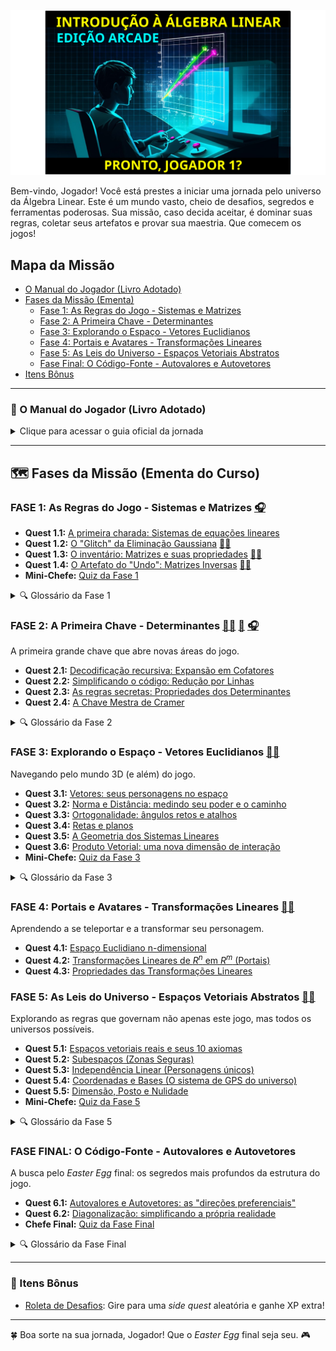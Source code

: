 ![Introdução à Álgebra Linear: Pronto Jogador 1?](img/title.svg)

Bem-vindo, Jogador! Você está prestes a iniciar uma jornada pelo universo da Álgebra Linear. Este é um mundo vasto, cheio de desafios, segredos e ferramentas poderosas. Sua missão, caso decida aceitar, é dominar suas regras, coletar seus artefatos e provar sua maestria. Que comecem os jogos!


## Mapa da Missão

- [O Manual do Jogador (Livro Adotado)](#-o-manual-do-jogador-livro-adotado)
- [Fases da Missão (Ementa)](#-fases-da-missão-ementa-do-curso)
  - [Fase 1: As Regras do Jogo - Sistemas e Matrizes](#fase-1-as-regras-do-jogo---sistemas-e-matrizes)
  - [Fase 2: A Primeira Chave - Determinantes](#fase-2-a-primeira-chave---determinantes)
  - [Fase 3: Explorando o Espaço - Vetores Euclidianos](#fase-3-explorando-o-espaço---vetores-euclidianos)
  - [Fase 4: Portais e Avatares - Transformações Lineares](#fase-4-portais-e-avatares---transformações-lineares)
  - [Fase 5: As Leis do Universo - Espaços Vetoriais Abstratos](#fase-5-as-leis-do-universo---espaços-vetoriais-abstratos)
  - [Fase Final: O Código-Fonte - Autovalores e Autovetores](#fase-final-o-código-fonte---autovalores-e-autovetores)
- [Itens Bônus](#-itens-bônus)

---

### 📖 O Manual do Jogador (Livro Adotado)
<details>
  <summary>Clique para acessar o guia oficial da jornada</summary>

  O guia essencial para todo Jogador neste universo é:

  **"Álgebra Linear com Aplicações"** de Howard Anton

  - 📢 **Atenção, Jogadores!** 📢
  - 📖 **LEITURA OBRIGATÓRIA** do manual! 🔍
  - 🎓 Em nossas sessões (aulas), vamos focar nas *quests* mais complexas.
  - 🏠 Outros portais de conhecimento importantes devem ser explorados individualmente no manual.
</details>

---

## 🗺️ Fases da Missão (Ementa do Curso)

### FASE 1: As Regras do Jogo - Sistemas e Matrizes [🎧](https://oangelo.github.io/Introducao-a-Algebra-Linear/audio/matrizes_sistemas_bill.mp3)

- **Quest 1.1:** [A primeira charada: Sistemas de equações lineares](https://oangelo.github.io/Introducao-a-Algebra-Linear/exercicios/capitulo-1/sistemas-lineares.html)
- **Quest 1.2:** [O "Glitch" da Eliminação Gaussiana](https://oangelo.github.io/Introducao-a-Algebra-Linear/exercicios/capitulo-1/eliminacao-gaussiana.html) [👨‍🏫](https://oangelo.github.io/Introducao-a-Algebra-Linear/slide-decks/eliminacao_gaussiana.html)
- **Quest 1.3:** [O inventário: Matrizes e suas propriedades](https://oangelo.github.io/Introducao-a-Algebra-Linear/exercicios/capitulo-1/propriedades-matriciais.html) [👨‍🏫](https://oangelo.github.io/Introducao-a-Algebra-Linear/slide-decks/propriedades.html)
- **Quest 1.4:** [O Artefato do "Undo": Matrizes Inversas](https://oangelo.github.io/Introducao-a-Algebra-Linear/exercicios/capitulo-1/matrizes-inversas.html) [👨‍🏫](https://oangelo.github.io/Introducao-a-Algebra-Linear/slide-decks/inversas.html)
- **Mini-Chefe:** [Quiz da Fase 1](quiz/matrizes_e_sitemas.md)

<details><summary>🔍 Glossário da Fase 1</summary>

* **Sistema Linear:** Um conjunto de *puzzles* lineares com as mesmas incógnitas.
* **Matriz:** O "grid" do jogo, onde os dados (elementos) são organizados.
* **Vetor:** Uma linha ou coluna do grid. Um personagem unidimensional.
* **Matriz Aumentada:** O mapa do *puzzle*, mostrando os coeficientes e os resultados.
* **Operações Elementares:** Os movimentos básicos permitidos para resolver o mapa sem quebrar o jogo.
* **Forma Escalonada / Reduzida:** O mapa do *puzzle* simplificado, revelando o caminho para a solução.
* **Matriz Inversa:** O "Ctrl+Z" do jogo. Desfaz a transformação de uma matriz.
</details>

### FASE 2: A Primeira Chave - Determinantes [👨‍🏫](https://oangelo.github.io/Introducao-a-Algebra-Linear/slide-decks/determinante.html) [📝](quiz/determinantes.md) [🎧](https://oangelo.github.io/Introducao-a-Algebra-Linear/audio/determinants_bill.mp3)
A primeira grande chave que abre novas áreas do jogo.

- **Quest 2.1:** [Decodificação recursiva: Expansão em Cofatores](https://oangelo.github.io/Introducao-a-Algebra-Linear/exercicios/capitulo-2/determinantes-cofatores.html)
- **Quest 2.2:** [Simplificando o código: Redução por Linhas](https://oangelo.github.io/Introducao-a-Algebra-Linear/exercicios/capitulo-2/determinantes-reducao.html)
- **Quest 2.3:** [As regras secretas: Propriedades dos Determinantes](https://oangelo.github.io/Introducao-a-Algebra-Linear/exercicios/capitulo-2/propriedades-determinantes.html)
- **Quest 2.4:** [A Chave Mestra de Cramer](https://oangelo.github.io/Introducao-a-Algebra-Linear/exercicios/capitulo-2/regra-cramer.html)

<details><summary>🔍 Glossário da Fase 2</summary>

* **Determinante:** A "assinatura digital" de uma matriz quadrada. Um número que revela seus segredos.
* **Menor / Cofator:** Peças do *puzzle* para calcular o determinante.
* **Adjunta:** Uma matriz especial construída a partir dos cofatores.
* **Regra de Cramer:** Uma "fórmula mágica" que usa a Primeira Chave para resolver sistemas.
</details>

### FASE 3: Explorando o Espaço - Vetores Euclidianos [👨‍🏫](https://oangelo.github.io/Introducao-a-Algebra-Linear/slide-decks/espacos-vetoriais-euclidianos.html)
Navegando pelo mundo 3D (e além) do jogo.

- **Quest 3.1:** [Vetores: seus personagens no espaço](https://oangelo.github.io/Introducao-a-Algebra-Linear/exercicios/capitulo-3/vetores.html)
- **Quest 3.2:** [Norma e Distância: medindo seu poder e o caminho](https://oangelo.github.io/Introducao-a-Algebra-Linear/exercicios/capitulo-3/norma-e-distancia.html)
- **Quest 3.3:** [Ortogonalidade: ângulos retos e atalhos](https://oangelo.github.io/Introducao-a-Algebra-Linear/exercicios/capitulo-3/ortogonalidade.html)
- **Quest 3.4:** [Retas e planos](https://oangelo.github.io/Introducao-a-Algebra-Linear/exercicios/capitulo-3/retas-e-planos.html)
- **Quest 3.5:** [A Geometria dos Sistemas Lineares](https://oangelo.github.io/Introducao-a-Algebra-Linear/exercicios/capitulo-3/geometria-sistemas-lineares.html)
- **Quest 3.6:** [Produto Vetorial: uma nova dimensão de interação](https://oangelo.github.io/Introducao-a-Algebra-Linear/exercicios/capitulo-3/produto-vetorial.html)
- **Mini-Chefe:** [Quiz da Fase 3](quiz/ga.md)

<details><summary>🔍 Glossário da Fase 3</summary>
(Seu glossário atual já está excelente e se encaixa perfeitamente aqui)
</details>

### FASE 4: Portais e Avatares - Transformações Lineares [👨‍🏫](https://oangelo.github.io/Introducao-a-Algebra-Linear/slide-decks/transformacoes.html)
Aprendendo a se teleportar e a transformar seu personagem.

- **Quest 4.1:** [Espaço Euclidiano n-dimensional](https://oangelo.github.io/Introducao-a-Algebra-Linear/exercicios/capitulo-4/espaco-euclidiano-n-dimensional.html)
- **Quest 4.2:** [Transformações Lineares de $R^n$ em $R^m$ (Portais)](https://oangelo.github.io/Introducao-a-Algebra-Linear/exercicios/capitulo-4/transformacoes-lineares.html)
- **Quest 4.3:** [Propriedades das Transformações Lineares](https://oangelo.github.io/Introducao-a-Algebra-Linear/exercicios/capitulo-4/propriedades-transformacoes-lineares.html)

### FASE 5: As Leis do Universo - Espaços Vetoriais Abstratos [👨‍🏫](https://oangelo.github.io/Introducao-a-Algebra-Linear/slide-decks/espacos.html)
Explorando as regras que governam não apenas este jogo, mas todos os universos possíveis.

- **Quest 5.1:** [Espaços vetoriais reais e seus 10 axiomas](https://oangelo.github.io/Introducao-a-Algebra-Linear/exercicios/capitulo-5/espacos-vetoriais-reais.html)
- **Quest 5.2:** [Subespaços (Zonas Seguras)](https://oangelo.github.io/Introducao-a-Algebra-Linear/exercicios/capitulo-5/subespacos.html)
- **Quest 5.3:** [Independência Linear (Personagens únicos)](https://oangelo.github.io/Introducao-a-Algebra-Linear/exercicios/capitulo-5/independencia-linear.html)
- **Quest 5.4:** [Coordenadas e Bases (O sistema de GPS do universo)](https://oangelo.github.io/Introducao-a-Algebra-Linear/exercicios/capitulo-5/coordenadas-e-bases.html)
- **Quest 5.5:** [Dimensão, Posto e Nulidade](https://oangelo.github.io/Introducao-a-Algebra-Linear/exercicios/capitulo-5/dimenso-posto-nulidade.html)
- **Mini-Chefe:** [Quiz da Fase 5](quiz/espaco_linear.md)

<details><summary>🔍 Glossário da Fase 5</summary>
(Seu glossário atual já está excelente)
</details>

### FASE FINAL: O Código-Fonte - Autovalores e Autovetores
A busca pelo *Easter Egg* final: os segredos mais profundos da estrutura do jogo.

- **Quest 6.1:** [Autovalores e Autovetores: as "direções preferenciais"](https://oangelo.github.io/Introducao-a-Algebra-Linear/exercicios/capitulo-6/autovalores-e-autovetores.html)
- **Quest 6.2:** [Diagonalização: simplificando a própria realidade](https://oangelo.github.io/Introducao-a-Algebra-Linear/exercicios/capitulo-6/diagonalizacao.html)
- **Chefe Final:** [Quiz da Fase Final](quiz/auto_valores_vetores.md)

<details><summary>🔍 Glossário da Fase Final</summary>
(Seu glossário atual já está excelente)
</details>

---

### 🎲 Itens Bônus
- [Roleta de Desafios](https://oangelo.github.io/Introducao-a-Algebra-Linear/roleta.html): Gire para uma *side quest* aleatória e ganhe XP extra!

---

🍀 Boa sorte na sua jornada, Jogador! Que o *Easter Egg* final seja seu. 🎮
